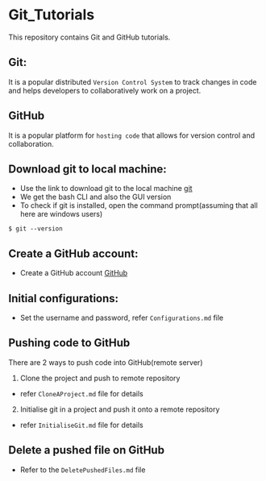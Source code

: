 # Git_Tutorials
This repository contains Git and GitHub tutorials.

## Git: 
It is a popular distributed `Version Control System` to track changes in code and helps developers to collaboratively work on a project.

## GitHub
It is a popular platform for `hosting code` that allows for version control and collaboration.

## Download git to local machine:
- Use the link to download git to the local machine
[git](https://git-scm.com)
- We get the bash CLI and also the GUI version
- To check if git is installed, open the command prompt(assuming that all here are windows users)
```
$ git --version
```

## Create a GitHub account:
- Create a GitHub account
[GitHub](https://github.com)

## Initial configurations:
- Set the username and password, refer `Configurations.md` file

## Pushing code to GitHub
There are 2 ways to push code into GitHub(remote server)
1. Clone the project and push to remote repository
- refer `CloneAProject.md` file for details

2. Initialise git in a project and push it onto a remote repository
- refer `InitialiseGit.md` file for details

## Delete a pushed file on GitHub
- Refer to the `DeletePushedFiles.md` file
